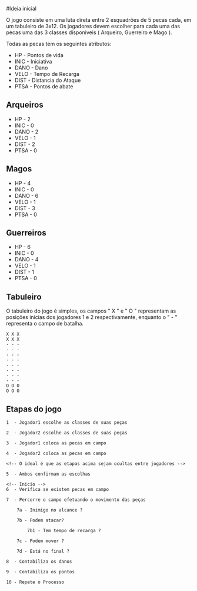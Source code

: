 #Ideia inicial

O jogo consiste em uma luta direta entre 2 esquadrões de 5 pecas cada, em um tabuleiro de 3x12.
Os jogadores devem escolher para cada uma das pecas uma das 3 classes disponiveis ( Arqueiro, Guerreiro e Mago ).

Todas as pecas tem os seguintes atributos:

 - HP    - Pontos de vida
 - INIC  - Iniciativa
 - DANO  - Dano
 - VELO  - Tempo de Recarga
 - DIST  - Distancia do Ataque
 - PTSA  - Pontos de abate

## Arqueiros

 - HP    - 2
 - INIC  - 0
 - DANO  - 2
 - VELO  - 1
 - DIST  - 2
 - PTSA  - 0

## Magos

 - HP    - 4
 - INIC  - 0
 - DANO  - 6
 - VELO  - 1
 - DIST  - 3
 - PTSA  - 0

## Guerreiros

- HP    - 6
- INIC  - 0
- DANO  - 4
- VELO  - 1
- DIST  - 1
- PTSA  - 0


## Tabuleiro

O tabuleiro do jogo é simples, os campos " X " e " O " representam as posições inicias dos jogadores 1 e 2 respectivamente, enquanto o " - " representa o campo de batalha. 

    X X X        
    X X X
    - - -
    - - - 
    - - -
    - - -
    - - - 
    - - -
    - - - 
    - - -
    O O O
    O O O

## Etapas do jogo

    1  - Jogador1 escolhe as classes de suas peças

    2  - Jogador2 escolhe as classes de suas peças 

    3  - Jogador1 coloca as pecas em campo

    4  - Jogador2 coloca as pecas em campo

    <!-- O ideal é que as etapas acima sejam ocultas entre jogadores -->

    5  - Ambos confirmam as escolhas
    
    <!-- Inicio -->
    6  - Verifica se existem pecas em campo

    7  - Percorre o campo efetuando o movimento das peças

        7a - Inimigo no alcance ?
        
        7b - Podem atacar?

            7b1 - Tem tempo de recarga ?

        7c - Podem mover ?

        7d - Está no final ?

    8  - Contabiliza os danos

    9  - Contabiliza os pontos

    10 - Repete o Processo
        




 